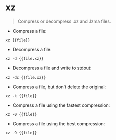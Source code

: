 # xz

> Compress or decompress .xz and .lzma files.

- Compress a file:

`xz {{file}}`

- Decompress a file:

`xz -d {{file.xz}}`

- Decompress a file and write to stdout:

`xz -dc {{file.xz}}`

- Compress a file, but don't delete the original:

`xz -k {{file}}`

- Compress a file using the fastest compression:

`xz -0 {{file}}`

- Compress a file using the best compression:

`xz -9 {{file}}`
